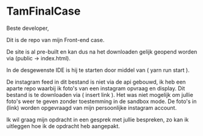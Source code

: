 # TamFinalCase

Beste developer,

Dit is de repo van mijn Front-end case.


De site is al pre-built en kan dus na het downloaden gelijk geopend worden via (public -> index.html). 


In de desgewenste IDE is hij te starten door middel van ( yarn run start ).

De instagram feed in dit bestand is niet via de api gebouwd, ik heb een aparte repo waarbij ik foto's van een instagram opvraag en display. Dit bestand is te downloaden via ( insert link ). Het was niet mogelijk om jullie foto's weer te geven zonder toestemming in de sandbox mode. De foto's in (link) worden opgevraagd van mijn persoonlijke instagram account.

Ik wil graag mijn opdracht in een gesprek met jullie bespreken, zo kan ik uitleggen hoe ik de opdracht heb aangepakt.
